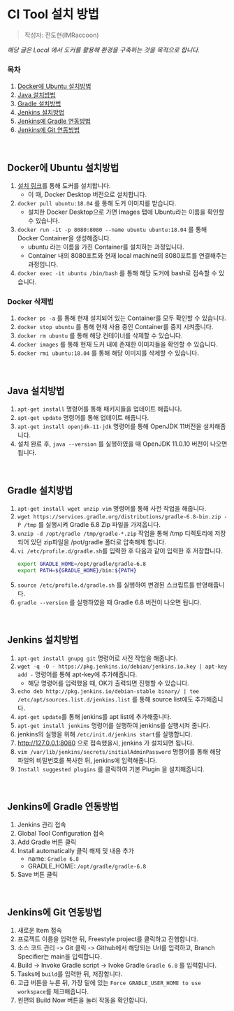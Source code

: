 # CI Tool 설치 방법

> 작성자: 전도현(IMRaccoon)

_해당 글은 Local 에서 도커를 활용해 환경을 구축하는 것을 목적으로 합니다._

### 목차

1. [Docker에 Ubuntu 설치방법](#Docker에-Ubuntu-설치방법)
2. [Java 설치방법](#Java-설치방법)
3. [Gradle 설치방법](#Gradle-설치방법)
4. [Jenkins 설치방법](#Jenkins-설치방법)
5. [Jenkins에 Gradle 연동방법](#Jenkins에-Gradle-연동방법)
6. [Jenkins에 Git 연동방법](#Jenkins에-Git-연동방법)

<br />

## Docker에 Ubuntu 설치방법

1. [설치 링크](https://www.docker.com/get-started)를 통해 도커를 설치합니다.
   - 이 때, Docker Desktop 버전으로 설치합니다.
2. `docker pull ubuntu:18.04` 를 통해 도커 이미지를 받습니다.
   - 설치한 Docker Desktop으로 가면 Images 탭에 Ubuntu라는 이름을 확인할 수 있습니다.
3. `docker run -it -p 8080:8080 --name ubuntu ubuntu:18.04` 를 통해 Docker Container을 생성해줍니다.
   - ubuntu 라는 이름을 가진 Container를 설치하는 과정입니다.
   - Container 내의 8080포트와 현재 local machine의 8080포트를 연결해주는 과정입니다.
4. `docker exec -it ubuntu /bin/bash` 를 통해 해당 도커에 bash로 접속할 수 있습니다.

### Docker 삭제법

1. `docker ps -a` 를 통해 현재 설치되어 있는 Container를 모두 확인할 수 있습니다.
2. `docker stop ubuntu` 를 통해 현재 사용 중인 Container를 중지 시켜줍니다.
3. `docker rm ubuntu` 를 통해 해당 컨테이너를 삭제할 수 있습니다.
4. `docker images` 를 통해 현재 도커 내에 존재한 이미지들을 확인할 수 있습니다.
5. `docker rmi ubuntu:18.04` 를 통해 해당 이미지를 삭제할 수 있습니다.

<br />

## Java 설치방법

1. `apt-get install` 명령어를 통해 패키지들을 업데이트 해줍니다.
2. `apt-get update` 명령어를 통해 업데이트 해줍니다.
3. `apt-get install openjdk-11-jdk` 명령어를 통해 OpenJDK 11버전을 설치해줍니다.
4. 설치 완료 후, `java --version` 를 실행하였을 때 OpenJDK 11.0.10 버전이 나오면 됩니다.

<br />

## Gradle 설치방법

1. `apt-get install wget unzip vim` 명령어를 통해 사전 작업을 해줍니다.
2. `wget https://services.gradle.org/distributions/gradle-6.8-bin.zip -P /tmp` 를 실행시켜 Gradle 6.8 Zip 파일을 가져옵니다.
3. `unzip -d /opt/gradle /tmp/gradle-*.zip` 작업을 통해 /tmp 디렉토리에 저장되어 있던 zip파일을 /pot/gradle 폴더로 압축해제 합니다.
4. `vi /etc/profile.d/gradle.sh`를 입력한 후 다음과 같이 입력한 후 저장합니다.
   ```bash
   export GRADLE_HOME=/opt/gradle/gradle-6.8
   export PATH=${GRADLE_HOME}/bin:${PATH}
   ```
5. `source /etc/profile.d/gradle.sh` 를 실행하여 변경된 스크립트를 반영해줍니다.
6. `gradle --version` 를 실행하였을 때 Gradle 6.8 버전이 나오면 됩니다.

<br />

## Jenkins 설치방법

1. `apt-get install gnupg git` 명령어로 사전 작업을 해줍니다.
2. `wget -q -O - https://pkg.jenkins.io/debian/jenkins.io.key | apt-key add -` 명령어를 통해 apt-key에 추가해줍니다.
   - 해당 명령어를 입력했을 때, OK가 출력되면 진행할 수 있습니다.
3. `echo deb http://pkg.jenkins.io/debian-stable binary/ | tee /etc/apt/sources.list.d/jenkins.list` 를 통해 source list에도 추가해줍니다.
4. `apt-get update`를 통해 jenkins를 apt list에 추가해줍니다.
5. `apt-get install jenkins` 명령어를 실행하여 jenkins를 실행시켜 줍니다.
6. jenkins의 실행을 위해 `/etc/init.d/jenkins start`를 실행합니다.
7. http://127.0.0.1:8080 으로 접속했을시, jenkins 가 설치되면 됩니다.
8. `vim /var/lib/jenkins/secrets/initialAdminPassword` 명령어를 통해 해당 파일의 비밀번호를 복사한 뒤, jenkins에 입력해줍니다.
9. `Install suggested plugins` 를 클릭하여 기본 Plugin 을 설치해줍니다.

<br />

## Jenkins에 Gradle 연동방법

1. Jenkins 관리 접속
2. Global Tool Configuration 접속
3. Add Gradle 버튼 클릭
4. Install automatically 클릭 해제 및 내용 추가
   - name: `Gradle 6.8`
   - GRADLE_HOME: `/opt/gradle/gradle-6.8`
5. Save 버튼 클릭

<br />

## Jenkins에 Git 연동방법

1. 새로운 Item 접속
2. 프로젝트 이름을 입력한 뒤, Freestyle project를 클릭하고 진행합니다.
3. 소스 코드 관리 -> Git 클릭 -> Github에서 해당되는 Url를 입력하고, Branch Specifier는 main을 입력합니다.
4. Build -> Invoke Gradle script -> Ivoke Gradle `Gradle 6.8` 를 입력합니다.
5. Tasks에 `build`를 입력한 뒤, 저장합니다.
6. 고급 버튼을 누른 뒤, 가장 밑에 있는 `Force GRADLE_USER_HOME to use workspace`를 체크해줍니다.
7. 왼편의 Build Now 버튼을 눌러 작동을 확인합니다.
